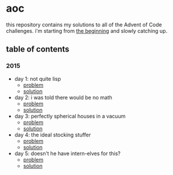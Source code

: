 # aoc

this repository contains my solutions to all of the Advent of Code challenges. i'm starting from [the beginning](https://adventofcode.com/2015) and slowly catching up.

## table of contents

### 2015

- day 1: not quite lisp
  - [problem](https://adventofcode.com/2015/day/1)
  - [solution](2015/01-not-quite-lisp/src/main.rs)
- day 2: i was told there would be no math
  - [problem](https://adventofcode.com/2015/day/2)
  - [solution](2015/02-i-was-told-there-would-be-no-math/src/main.rs)
- day 3: perfectly spherical houses in a vacuum
    - [problem](https://adventofcode.com/2015/day/3)
    - [solution](2015/03-perfectly-spherical-houses-in-a-vacuum/src/main.rs)
- day 4: the ideal stocking stuffer
    - [problem](https://adventofcode.com/2015/day/4)
    - [solution](2015/04-the-ideal-stocking-stuffer/src/main.rs)
- day 5: doesn't he have intern-elves for this?
    - [problem](https://adventofcode.com/2015/day/5)
    - [solution](2015/05-doesnt-he-have-intern-elves-for-this/src/main.rs)